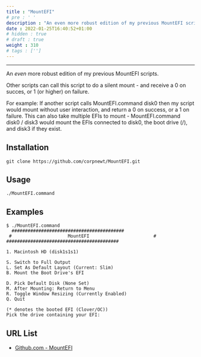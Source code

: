 ```yaml
---
title : "MountEFI"
# pre : ' '
description : "An even more robust edition of my previous MountEFI scripts."
date : 2022-01-25T16:40:52+01:00
# hidden : true
# draft : true
weight : 310
# tags : ['']
---
```


---

An *even* more robust edition of my previous MountEFI scripts.

Other scripts can call this script to do a silent mount - and receive a 0 on succes, or 1 (or higher) on failure.

For example: If another script calls MountEFI.command disk0 then my script would mount without user interaction, and return a 0 on success, or a 1 on failure. This can also take multiple EFIs to mount - MountEFI.command disk0 / disk3 would mount the EFIs connected to disk0, the boot drive (/), and disk3 if they exist.

## Installation

```plain
git clone https://github.com/corpnewt/MountEFI.git
```

## Usage

```plain
./MountEFI.command
```

## Examples

```plain
$ ./MountEFI.command
  ##########################################
 #                     MountEFI                        #
##########################################
 
1. Macintosh HD (disk1s1s1)

S. Switch to Full Output
L. Set As Default Layout (Current: Slim)
B. Mount the Boot Drive's EFI

D. Pick Default Disk (None Set)
M. After Mounting: Return to Menu
R. Toggle Window Resizing (Currently Enabled)
Q. Quit
 
(* denotes the booted EFI (Clover/OC))
Pick the drive containing your EFI:
```

## URL List

- [Github.com - MountEFI](https://github.com/corpnewt/MountEFI)
